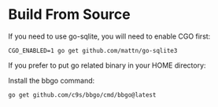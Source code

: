 # Build From Source

If you need to use go-sqlite, you will need to enable CGO first:

```
CGO_ENABLED=1 go get github.com/mattn/go-sqlite3
```

If you prefer to put go related binary in your HOME directory:

Install the bbgo command:

```sh
go get github.com/c9s/bbgo/cmd/bbgo@latest
```